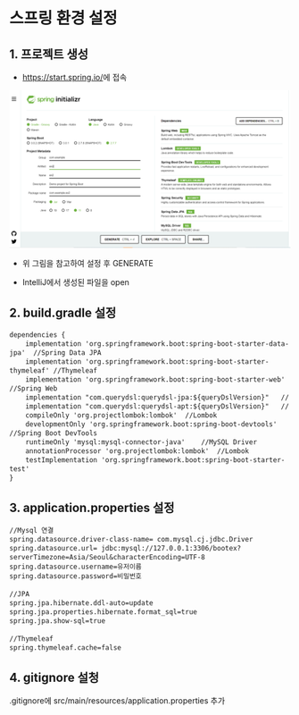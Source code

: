 # 스프링 환경 설정

## 1. 프로젝트 생성

- <https://start.spring.io/>에 접속

![](https://github.com/kabommm/TIL/blob/main/Spring/img/setting.PNG?raw=true)

- 위 그림을 참고하여 설정 후 GENERATE

- IntelliJ에서 생성된 파일을 open

## 2. build.gradle 설정

```
dependencies {
	implementation 'org.springframework.boot:spring-boot-starter-data-jpa'  //Spring Data JPA
	implementation 'org.springframework.boot:spring-boot-starter-thymeleaf' //Thymeleaf
	implementation 'org.springframework.boot:spring-boot-starter-web'   //Spring Web
	implementation "com.querydsl:querydsl-jpa:${queryDslVersion}"   //
	implementation "com.querydsl:querydsl-apt:${queryDslVersion}"   //
	compileOnly 'org.projectlombok:lombok'  //Lombok
	developmentOnly 'org.springframework.boot:spring-boot-devtools' //Spring Boot DevTools
	runtimeOnly 'mysql:mysql-connector-java'    //MySQL Driver
	annotationProcessor 'org.projectlombok:lombok'  //Lombok
	testImplementation 'org.springframework.boot:spring-boot-starter-test'
}
```

## 3. application.properties 설정

```
//Mysql 연결
spring.datasource.driver-class-name= com.mysql.cj.jdbc.Driver
spring.datasource.url= jdbc:mysql://127.0.0.1:3306/bootex?serverTimezone=Asia/Seoul&characterEncoding=UTF-8
spring.datasource.username=유저이름
spring.datasource.password=비밀번호

//JPA
spring.jpa.hibernate.ddl-auto=update
spring.jpa.properties.hibernate.format_sql=true
spring.jpa.show-sql=true

//Thymeleaf
spring.thymeleaf.cache=false
```

## 4. gitignore 설청

.gitignore에 src/main/resources/application.properties 추가
